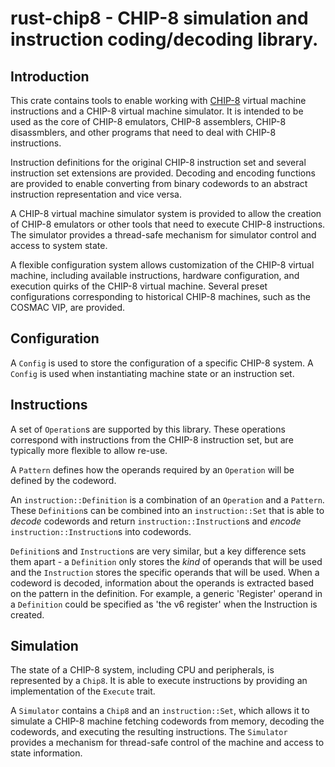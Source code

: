 # rust-chip8 - CHIP-8 simulation and instruction coding/decoding library.

## Introduction
This crate contains tools to enable working with [CHIP-8](https://en.wikipedia.org/wiki/CHIP-8)
virtual machine instructions and a CHIP-8 virtual machine simulator. It is
intended to be used as the core of CHIP-8 emulators, CHIP-8 assemblers, CHIP-8
disassmblers, and other programs that need to deal with CHIP-8 instructions.

Instruction definitions for the original CHIP-8 instruction set and several instruction set
extensions are provided. Decoding and encoding functions are provided to enable converting
from binary codewords to an abstract instruction representation and vice versa.

A CHIP-8 virtual machine simulator system is provided to allow the creation of CHIP-8 emulators
or other tools that need to execute CHIP-8 instructions. The simulator provides a thread-safe
mechanism for simulator control and access to system state.

A flexible configuration system allows customization of the CHIP-8 virtual machine, including
available instructions, hardware configuration, and execution quirks of the CHIP-8 virtual
machine. Several preset configurations corresponding to historical CHIP-8 machines, such as
the COSMAC VIP, are provided.

## Configuration

A `Config` is used to store the configuration of a specific CHIP-8 system. A `Config` is
used when instantiating machine state or an instruction set.

## Instructions
A set of `Operation`s are supported by this library. These operations correspond
with instructions from the CHIP-8 instruction set, but are typically more flexible to allow
re-use.

A `Pattern` defines how the operands required by an `Operation` will be defined by the
codeword.

An `instruction::Definition` is a combination of an `Operation` and a `Pattern`.
These `Definition`s can be combined into an `instruction::Set` that is able to *decode* codewords
and return `instruction::Instruction`s and *encode* `instruction::Instruction`s into codewords.

`Definition`s and `Instruction`s are very similar, but a key difference sets them apart - a
`Definition` only stores the *kind* of operands that will be used and the `Instruction` stores
the specific operands that will be used. When a codeword is decoded, information about the
operands is extracted based on the pattern in the definition. For example, a generic 'Register'
operand in a `Definition` could be specified as 'the v6 register' when the Instruction is
created.

## Simulation
The state of a CHIP-8 system, including CPU and peripherals, is represented by a `Chip8`.
It is able to execute instructions by providing an implementation of the `Execute` trait.

A `Simulator` contains a `Chip8` and an `instruction::Set`, which allows it to simulate
a CHIP-8 machine fetching codewords from memory, decoding the codewords, and executing the
resulting instructions. The `Simulator` provides a mechanism for thread-safe control
of the machine and access to state information.
